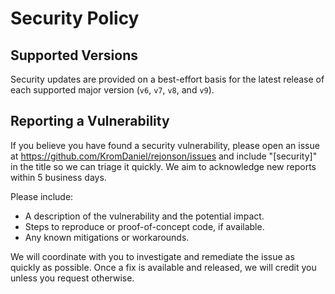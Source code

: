 # Security Policy

## Supported Versions

Security updates are provided on a best-effort basis for the latest release of each supported major version (`v6`, `v7`, `v8`, and `v9`).

## Reporting a Vulnerability

If you believe you have found a security vulnerability, please open an issue at <https://github.com/KromDaniel/rejonson/issues> and include "[security]" in the title so we can triage it quickly. We aim to acknowledge new reports within 5 business days.

Please include:

- A description of the vulnerability and the potential impact.
- Steps to reproduce or proof-of-concept code, if available.
- Any known mitigations or workarounds.

We will coordinate with you to investigate and remediate the issue as quickly as possible. Once a fix is available and released, we will credit you unless you request otherwise.
